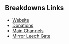## Breakdowns Links
- [Website](https://www.breakdowns.eu.org)
- [Donations](https://t.me/TheBreakdowns/2)
- [Main Channels](https://t.me/TheBreakdowns)
- [Mirror Leech Gate](https://t.me/BreakdownsGate)
